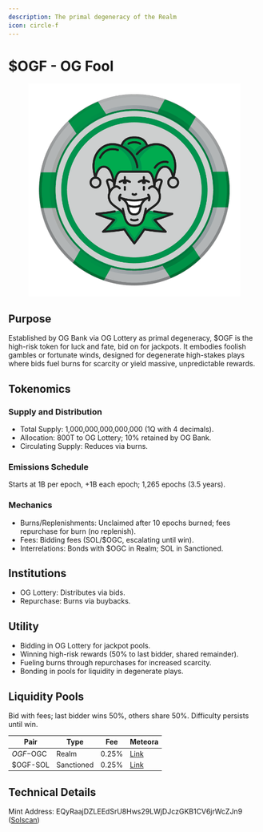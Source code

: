 ```yaml
---
description: The primal degeneracy of the Realm
icon: circle-f
---
```


# $OGF - OG Fool

<figure><img src="../../.gitbook/assets/Realms_Coins_Fool.png" alt=""><figcaption></figcaption></figure>

## Purpose

Established by OG Bank via OG Lottery as primal degeneracy, $OGF is the high-risk token for luck and fate, bid on for jackpots. It embodies foolish gambles or fortunate winds, designed for degenerate high-stakes plays where bids fuel burns for scarcity or yield massive, unpredictable rewards.

## Tokenomics

### Supply and Distribution

* Total Supply: 1,000,000,000,000,000 (1Q with 4 decimals).&#x20;
* Allocation: 800T to OG Lottery; 10% retained by OG Bank.&#x20;
* Circulating Supply: Reduces via burns.

### Emissions Schedule

Starts at 1B per epoch, +1B each epoch; 1,265 epochs (3.5 years).

### Mechanics

* Burns/Replenishments: Unclaimed after 10 epochs burned; fees repurchase for burn (no replenish).&#x20;
* Fees: Bidding fees (SOL/$OGC, escalating until win).&#x20;
* Interrelations: Bonds with $OGC in Realm; SOL in Sanctioned.

## Institutions

* OG Lottery: Distributes via bids.&#x20;
* Repurchase: Burns via buybacks.

## Utility

* Bidding in OG Lottery for jackpot pools.
* Winning high-risk rewards (50% to last bidder, shared remainder).
* Fueling burns through repurchases for increased scarcity.
* Bonding in pools for liquidity in degenerate plays.

## Liquidity Pools

Bid with fees; last bidder wins 50%, others share 50%. Difficulty persists until win.

| Pair      | Type       | Fee   | Meteora                                    |
| --------- | ---------- | ----- | ------------------------------------------ |
| $OGF-$OGC | Realm      | 0.25% | [Link](https://meteora.ag/pool/\[address]) |
| $OGF-SOL  | Sanctioned | 0.25% | [Link](https://meteora.ag/pool/\[address]) |

## Technical Details

Mint Address: EQyRaajDZLEEdSrU8Hws29LWjDJczGKB1CV6jrWcZJn9 ([Solscan](https://solscan.io/token/EQyRaajDZLEEdSrU8Hws29LWjDJczGKB1CV6jrWcZJn9))

